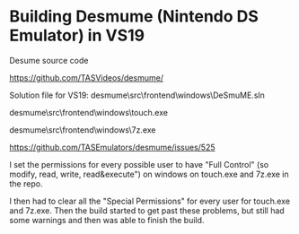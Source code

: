 # Building Desmume (Nintendo DS Emulator) in VS19

Desume source code

https://github.com/TASVideos/desmume/

Solution file for VS19: desmume\src\frontend\windows\DeSmuME.sln

desmume\src\frontend\windows\touch.exe

desmume\src\frontend\windows\7z.exe

https://github.com/TASEmulators/desmume/issues/525

I set the permissions for every possible user to have "Full Control" (so modify, read, write, read&execute") on windows on touch.exe and 7z.exe in the repo.

I then had to clear all the "Special Permissions" for every user for touch.exe and 7z.exe.
Then the build started to get past these problems, but still had some warnings and then was able to finish the build.
